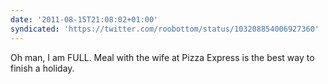 ```yaml
---
date: '2011-08-15T21:08:02+01:00'
syndicated: 'https://twitter.com/roobottom/status/103208854006927360'
---
```

Oh man, I am FULL. Meal with the wife at Pizza Express is the best way to finish a holiday.
